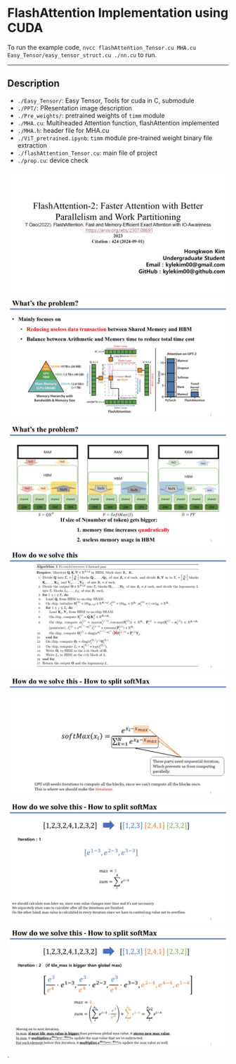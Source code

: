 # FlashAttention Implementation using CUDA
To run the example code, ```nvcc flashAttention_Tensor.cu MHA.cu Easy_Tensor/easy_tensor_struct.cu ./nn.cu``` to run.

<hr/>

## Description

- ```./Easy_Tensor/```: Easy Tensor, Tools for cuda in C, submodule <br/>
- ```./PPT/```: PResentation image description <br/>
- ```./Pre_weights/```: pretrained weights of ```timm``` module<br/>
- ```./MHA.cu```: Multiheaded Attention function, flashAttention implemented<br/>
- ```./MHA.h```: header file for MHA.cu<br/>
- ```./ViT_pretrained.ipynb```: ```timm``` module pre-trained weight binary file extraction<br/>
- ```./flashAttention_Tensor.cu```: main file of project<br/>
- ```./prop.cu```: device check<br/>


![alt text](https://github.com/kylekim00/Neural-Network-using-CUDA/blob/main/PPT/1.JPG?raw=true)
![alt text](https://github.com/kylekim00/Neural-Network-using-CUDA/blob/main/PPT/2.JPG?raw=true)
![alt text](https://github.com/kylekim00/Neural-Network-using-CUDA/blob/main/PPT/3.JPG?raw=true)
![alt text](https://github.com/kylekim00/Neural-Network-using-CUDA/blob/main/PPT/4.JPG?raw=true)
![alt text](https://github.com/kylekim00/Neural-Network-using-CUDA/blob/main/PPT/5.JPG?raw=true)
![alt text](https://github.com/kylekim00/Neural-Network-using-CUDA/blob/main/PPT/6.JPG?raw=true)
![alt text](https://github.com/kylekim00/Neural-Network-using-CUDA/blob/main/PPT/7.JPG?raw=true)
.
